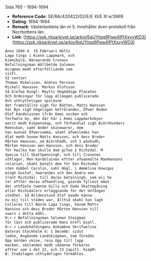 Sida 765 - 1694-1694

- **Reference Code**: SE/RA/420422/02/E/E XI/E XI e/3969
- **Dating**: 1694-1694
- **Remark**: Västerbottens län nr 5. Innehåller även protokoll från Norrbottens län.
- **Link**: [https://sok.riksarkivet.se/arkiv/6qUYtgq9Pqw4IPtXxvyWD3](https://sok.riksarkivet.se/arkiv/6qUYtgq9Pqw4IPtXxvyWD3)

```txt linenums="1"
Anno 1694 d. 19 Februari Höltz
Laga tings i Kienn Lappmark, och
Kiemikylä, Närwarande Cronons
Befallningzman Wällbetde Salomon
Accgman medh efterfölliande som
sistl.
52 centzer
Thomas Mikelsson. Andres Persson
Mickell Hansson. Markus Olofsson
Så blefwo Kongl: Mayttz Högäddige Placaten
Och Ordningar för lopp Allmogen publicerade
Och uthlytteligen upsläsne
det framställte sigh för Rätten, Matts Hansson
här Byn sigh högeligen befrårandes, Öfwer Boden
Olof Kandolainen ifrån Kemi socken och
Terfwola by, den där här i Kemi Lappmarkzbyor
warit medh Kiöpenskap, och förhandlat sigh Biörnhundarz
Reenskan, samt Ander skinnwaror, dem
han kunnat Öfwersomma, skahl äfwenledes han
dlat medh honom Matts Hansson, och dess Broder
Mårten Hansson, om Biörnhadh, och 1 wäxhudh,
Mårten Hansson een Hansson, och dess Broder
för hwilka han skulle dom gifwa 2 Richzdal. M
Specie till Skattpenningh, och till Cronones
uthlagor, Men Kardolainen eftter ofwanmälte ManHansons
relation, skahl betalt dem för Een Richzdal
sten dubbel Carolin, sahl Högl. i Ammelsse Kowigas
mingh Gustaf, hwarandes och den Andra een
frant Richzdal: till deras betalningh, som eij he
ler eftter deras afhandling, giorde fyllest emot
der uthfäste twenne Gilla och Goda Skattepåning
eller Richzdalers erläggiande för det Unfången
stodhet. Så Alldenstund Olof kande känne.
nu eij till städes war, Alltså skahl han lagh
Colleras till Näste Laga tings, honom Matts
Hansson och dess Broder Mårten Hansson till
swars i detta måhl.
H:r.r Befallningzman Salomon Steigman
för läst och publicerade Hans Grefl Exall.
H:r.r Landzhöfdingens Ankombne Skrifwelsse
Daterat Stockholm d: 1 Decemb: sidst
ledne, Angående Landzkiöpman, som föreähn
Opp börden skine, resa Upp till lapp
macken, skolandes medh sådanne förkaras
eftter som i det 22, och 23 Capitl. KiöpM:
B: Stadzlagen uthtydeligen förmähles.
```
